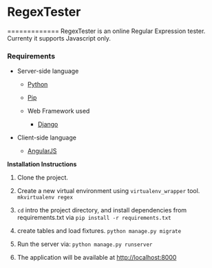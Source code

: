 # RegexTester
=============
RegexTester is an online Regular Expression tester. Currenty it supports Javascript only.

### Requirements

* Server-side language
    * [Python](http://www.python.org)
    * [Pip](http://www.pip-installer.org)

    * Web Framework used
        * [Django](https://www.djangoproject.com/)

* Client-side language
    * [AngularJS](https://angularjs.org/)

**Installation Instructions**

1. Clone the project.

2. Create a new virtual environment using `virtualenv_wrapper` tool. `mkvirtualenv regex`

3. `cd` intro the project directory, and install dependencies from requirements.txt via `pip install -r requirements.txt`

4. create tables and load fixtures. `python manage.py migrate`

5. Run the server via: `python manage.py runserver`

6. The application will be available at <a href="http://localhost:8000" target="_blank">http://localhost:8000</a>

